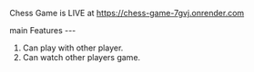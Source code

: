 Chess Game is LIVE at https://chess-game-7gvj.onrender.com


main Features ---
1. Can play with other player.
2. Can watch other players game.
